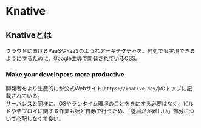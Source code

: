 # Knative

## Knativeとは

クラウドに置けるPaaSやFaaSのようなアーキテクチャを、何処でも実現できるようにするために、Google主導で開発されているOSS。

### Make your developers more productive

開発者をより生産的にが公式Webサイト(`https://knative.dev/`)のトップに記載されている。  
サーバレスと同様に、OSやランタイム環境のことをきにする必要はなく、ビルドやデプロイに関する作業も殆ど自動で行うため、「退屈だが難しい」部分について心配しなくて良い。
